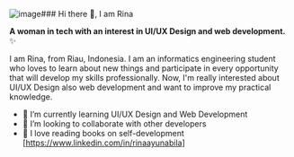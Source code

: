 ![image](https://github.com/rinaayunabila/rinaayunabila/assets/129915599/89e3c0c5-31d5-4bfb-9257-a528ef42b5bf)### Hi there 👋, I am Rina


**A woman in tech with an interest in UI/UX Design and web development.** ✨ 

I am Rina, from Riau, Indonesia. I am an informatics engineering student who loves to learn about new things and participate in every opportunity that will develop my skills professionally. Now, I'm really interested about UI/UX Design also web development and want to improve my practical knowledge.

- 🌱 I’m currently learning UI/UX Design and Web Development
- 👯 I’m looking to collaborate with other developers
- 📖 I love reading books on self-development
[https://www.linkedin.com/in/rinaayunabila]
<!--
- 🤔 I’m looking for help with ...
- 💬 Ask me about ...
- 📫 How to reach me: ...
- 😄 Pronouns: ...
- ⚡ Fun fact: ...
-->

